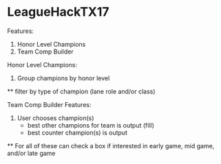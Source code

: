 # LeagueHackTX17

Features:
 1. Honor Level Champions
 2. Team Comp Builder

Honor Level Champions:
 1. Group champions by honor level
 
 ** filter by type of champion (lane role and/or class)

Team Comp Builder Features:
 1. User chooses champion(s) 
    - best other champions for team is output (fill)
    - best counter champion(s) is output
    
 ** For all of these can check a box if interested in early game, mid game, and/or late game
